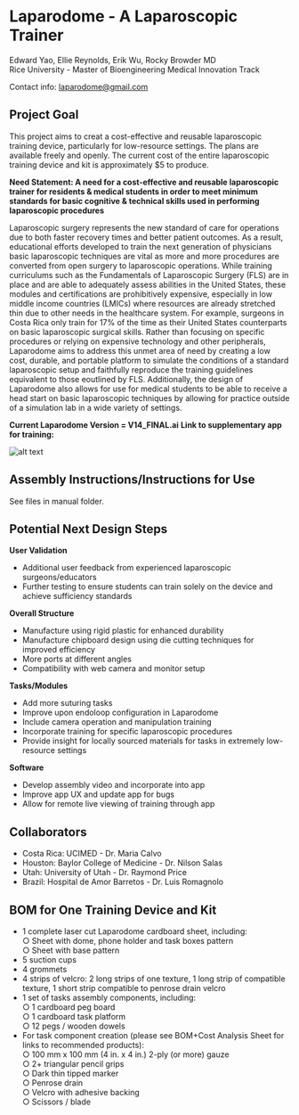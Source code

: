 
# **Laparodome - A Laparoscopic Trainer**  

Edward Yao, Ellie Reynolds, Erik Wu, Rocky Browder MD  
Rice University - Master of Bioengineering Medical Innovation Track  

Contact info: laparodome@gmail.com

## **Project Goal**
This project aims to creat a cost-effective and reusable laparoscopic training device, particularly for low-resource settings. The plans are available freely and openly. The current cost of the entire laparoscopic training device and kit is approximately $5 to produce. 

**Need Statement: A need for a cost-effective and reusable laparoscopic trainer for residents & medical students in order to meet minimum standards for basic cognitive & technical skills used in performing laparoscopic procedures**

Laparoscopic surgery represents the new standard of care for operations due to both faster recovery times and better patient outcomes. As a result, educational efforts developed to train the next generation of physicians basic laparoscopic techniques are vital as more and more procedures are converted from open surgery to laparoscopic operations. While training curriculums such as the Fundamentals of Laparoscopic Surgery (FLS) are in place and are able to adequately assess abilities in the United States, these modules and certifications are prohibitively expensive, especially in low middle income countries (LMICs) where resources are already stretched thin due to other needs in the healthcare system. For example, surgeons in Costa Rica only train for 17% of the time as their United States counterparts on basic laparoscopic surgical skills. Rather than focusing on specific procedures or relying on expensive technology and other peripherals, Laparodome aims to address this unmet area of need by creating a low cost, durable, and portable platform to simulate the conditions of a standard laparoscopic setup and faithfully reproduce the training guidelines equivalent to those eoutlined by FLS. Additionally, the design of Laparodome also allows for use for medical students to be able to receive a head start on basic laparoscopic techniques by allowing for practice outside of a simulation lab in a wide variety of settings. 

**Current Laparodome Version = V14_FINAL.ai**
**Link to supplementary app for training:**  

![alt text](https://github.com/EddieYao8/Medical-Device-Projects/blob/master/Laparodome/media/Laparodome_V14.JPG?raw=true)

## **Assembly Instructions/Instructions for Use** 
See files in manual folder.   

## **Potential Next Design Steps**  
**User Validation** 
- Additional user feedback from experienced laparoscopic surgeons/educators 
- Further testing to ensure students can train solely on the device and achieve sufficiency standards 

**Overall Structure** 
- Manufacture using rigid plastic for enhanced durability 
- Manufacture chipboard design using die cutting techniques for improved efficiency
- More ports at different angles
- Compatibility with web camera and monitor setup

**Tasks/Modules** 
- Add more suturing tasks
- Improve upon endoloop configuration in Laparodome
- Include camera operation and manipulation training
- Incorporate training for specific laparoscopic procedures
- Provide insight for locally sourced materials for tasks in extremely low-resource settings

**Software** 
- Develop assembly video and incorporate into app
- Improve app UX and update app for bugs
- Allow for remote live viewing of training through app


## **Collaborators**
- Costa Rica: UCIMED - Dr. Maria Calvo
- Houston: Baylor College of Medicine - Dr. Nilson Salas
- Utah: University of Utah - Dr. Raymond Price
- Brazil: Hospital de Amor Barretos - Dr. Luis Romagnolo


## **BOM for One Training Device and Kit**
- 1 complete laser cut Laparodome cardboard sheet, including:  
  ○ Sheet with dome, phone holder and task boxes pattern  
  ○ Sheet with base pattern  
- 5 suction cups
- 4 grommets
- 4 strips of velcro: 2 long strips of one texture, 1 long strip of compatible texture, 1 short
strip compatible to penrose drain velcro
- 1 set of tasks assembly components, including:  
  ○ 1 cardboard peg board  
  ○ 1 cardboard task platform  
  ○ 12 pegs / wooden dowels  
- For task component creation (please see BOM+Cost Analysis Sheet for links to recommended products):  
  ○ 100 mm x 100 mm (4 in. x 4 in.) 2-ply (or more) gauze  
  ○ 2+ triangular pencil grips  
  ○ Dark thin tipped marker  
  ○ Penrose drain  
  ○ Velcro with adhesive backing  
  ○ Scissors / blade  
